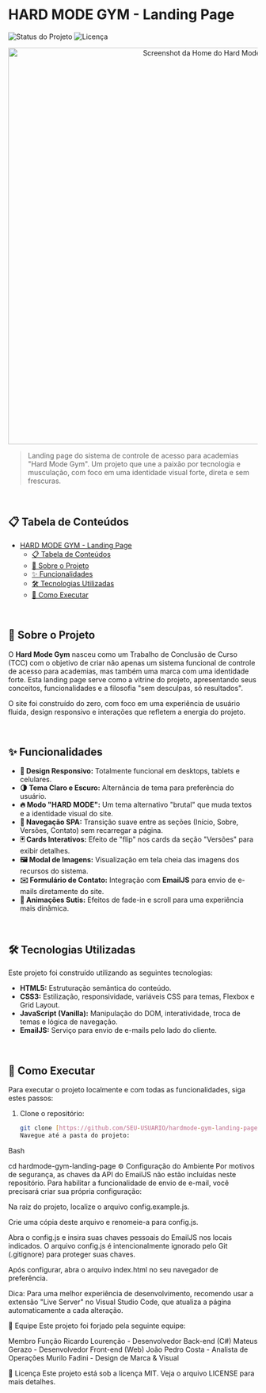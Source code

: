 # HARD MODE GYM - Landing Page

![Status do Projeto](https://img.shields.io/badge/status-concluído-brightgreen)
![Licença](https://img.shields.io/badge/licença-MIT-blue)

<p align="center">
  <img src="caminho/para/seu/screenshot.png" alt="Screenshot da Home do Hard Mode Gym" width="800"/>
</p>

> Landing page do sistema de controle de acesso para academias "Hard Mode Gym". Um projeto que une a paixão por tecnologia e musculação, com foco em uma identidade visual forte, direta e sem frescuras.

<br>

## 📋 Tabela de Conteúdos

- [HARD MODE GYM - Landing Page](#hard-mode-gym---landing-page)
  - [📋 Tabela de Conteúdos](#-tabela-de-conteúdos)
  - [📖 Sobre o Projeto](#-sobre-o-projeto)
  - [✨ Funcionalidades](#-funcionalidades)
  - [🛠️ Tecnologias Utilizadas](#️-tecnologias-utilizadas)
  - [🚀 Como Executar](#-como-executar)

<br>

## 📖 Sobre o Projeto

O **Hard Mode Gym** nasceu como um Trabalho de Conclusão de Curso (TCC) com o objetivo de criar não apenas um sistema funcional de controle de acesso para academias, mas também uma marca com uma identidade forte. Esta landing page serve como a vitrine do projeto, apresentando seus conceitos, funcionalidades e a filosofia "sem desculpas, só resultados".

O site foi construído do zero, com foco em uma experiência de usuário fluida, design responsivo e interações que refletem a energia do projeto.

<br>

## ✨ Funcionalidades

- **🎨 Design Responsivo:** Totalmente funcional em desktops, tablets e celulares.
- **🌗 Tema Claro e Escuro:** Alternância de tema para preferência do usuário.
- **🔥 Modo "HARD MODE":** Um tema alternativo "brutal" que muda textos e a identidade visual do site.
- **📄 Navegação SPA:** Transição suave entre as seções (Início, Sobre, Versões, Contato) sem recarregar a página.
- **🃏 Cards Interativos:** Efeito de "flip" nos cards da seção "Versões" para exibir detalhes.
- **🖼️ Modal de Imagens:** Visualização em tela cheia das imagens dos recursos do sistema.
- **✉️ Formulário de Contato:** Integração com **EmailJS** para envio de e-mails diretamente do site.
- **🌟 Animações Sutis:** Efeitos de fade-in e scroll para uma experiência mais dinâmica.

<br>

## 🛠️ Tecnologias Utilizadas

Este projeto foi construído utilizando as seguintes tecnologias:

- **HTML5:** Estruturação semântica do conteúdo.
- **CSS3:** Estilização, responsividade, variáveis CSS para temas, Flexbox e Grid Layout.
- **JavaScript (Vanilla):** Manipulação do DOM, interatividade, troca de temas e lógica de navegação.
- **EmailJS:** Serviço para envio de e-mails pelo lado do cliente.

<br>

## 🚀 Como Executar

Para executar o projeto localmente e com todas as funcionalidades, siga estes passos:

1. Clone o repositório:
   ```bash
   git clone [https://github.com/SEU-USUARIO/hardmode-gym-landing-page.git](https://github.com/SEU-USUARIO/hardmode-gym-landing-page.git)
   Navegue até a pasta do projeto:
   ```

Bash

cd hardmode-gym-landing-page
⚙️ Configuração do Ambiente
Por motivos de segurança, as chaves da API do EmailJS não estão incluídas neste repositório. Para habilitar a funcionalidade de envio de e-mail, você precisará criar sua própria configuração:

Na raiz do projeto, localize o arquivo config.example.js.

Crie uma cópia deste arquivo e renomeie-a para config.js.

Abra o config.js e insira suas chaves pessoais do EmailJS nos locais indicados. O arquivo config.js é intencionalmente ignorado pelo Git (.gitignore) para proteger suas chaves.

Após configurar, abra o arquivo index.html no seu navegador de preferência.

Dica: Para uma melhor experiência de desenvolvimento, recomendo usar a extensão "Live Server" no Visual Studio Code, que atualiza a página automaticamente a cada alteração.

💪 Equipe
Este projeto foi forjado pela seguinte equipe:

Membro Função
Ricardo Lourenção - Desenvolvedor Back-end (C#)
Mateus Gerazo - Desenvolvedor Front-end (Web)
João Pedro Costa - Analista de Operações
Murilo Fadini - Design de Marca & Visual

📜 Licença
Este projeto está sob a licença MIT. Veja o arquivo LICENSE para mais detalhes.
